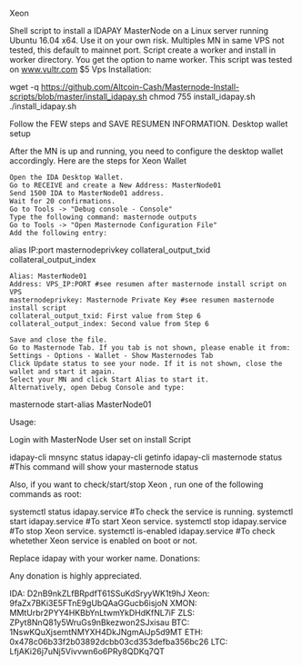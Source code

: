 Xeon

Shell script to install a IDAPAY MasterNode on a Linux server running Ubuntu 16.04 x64. Use it on your own risk.
Multiples MN in same VPS not tested, this default to mainnet port.
Script create a worker and install in worker directory. You get the option to name worker. This script was tested on www.vultr.com $5 Vps
Installation:

wget -q https://github.com/Altcoin-Cash/Masternode-Install-scripts/blob/master/install_idapay.sh
chmod 755 install_idapay.sh
./install_idapay.sh

Follow the FEW steps and SAVE RESUMEN INFORMATION.
Desktop wallet setup

After the MN is up and running, you need to configure the desktop wallet accordingly. Here are the steps for Xeon Wallet

    Open the IDA Desktop Wallet.
    Go to RECEIVE and create a New Address: MasterNode01
    Send 1500 IDA to MasterNode01 address.
    Wait for 20 confirmations.
    Go to Tools -> "Debug console - Console"
    Type the following command: masternode outputs
    Go to Tools -> "Open Masternode Configuration File"
    Add the following entry:

alias IP:port masternodeprivkey collateral_output_txid collateral_output_index

    Alias: MasterNode01
    Address: VPS_IP:PORT #see resumen after masternode install script on VPS
    masternodeprivkey: Masternode Private Key #see resumen masternode install script
    collateral_output_txid: First value from Step 6
    collateral_output_index: Second value from Step 6

    Save and close the file.
    Go to Masternode Tab. If you tab is not shown, please enable it from: Settings - Options - Wallet - Show Masternodes Tab
    Click Update status to see your node. If it is not shown, close the wallet and start it again.
    Select your MN and click Start Alias to start it.
    Alternatively, open Debug Console and type:

masternode start-alias MasterNode01

Usage:

Login with MasterNode User set on install Script

idapay-cli mnsync status
idapay-cli getinfo
idapay-cli masternode status #This command will show your masternode status

Also, if you want to check/start/stop Xeon , run one of the following commands as root:

systemctl status idapay.service #To check the service is running.
systemctl start idapay.service #To start Xeon service.
systemctl stop idapay.service #To stop Xeon service.
systemctl is-enabled idapay.service #To check whetether Xeon service is enabled on boot or not.

Replace idapay with your worker name.
Donations:

Any donation is highly appreciated.

IDA: D2nB9nkZLfBRpdfT61SSuKdSryyWK1t9hJ
Xeon: 9faZx7BKi3E5FTnE9gUbQAaGGucb6isjoN
XMON: MMtUrbr2PYY4HKBbYnLtwmYkDHdKfNL7iF
ZLS: ZPyt8NnQ81y5WruGs9nBkezwon2SJxisau
BTC: 1NswKQuXjsemtNMYXH4DkJNgmAiJp5d9MT
ETH: 0x478c06b33f2b03892dcbb03cd353defba356bc26
LTC: LfjAKi26j7uNj5Vivvwn6o6PRy8QDKq7QT
